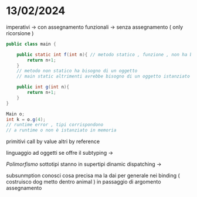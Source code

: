 # 13/02/2024

imperativi -> con assegnamento
funzionali -> senza assegnamento ( only ricorsione ) 

```java
public class main {

	public static int f(int n){ // metodo statico , funzione , non ha bisongo di un istanza di un oggetto
		return n+1;
	}
	// metodo non statico ha bisogno di un oggetto 
	// main static altrimenti avrebbe bisogno di un oggetto istanziato

	public int g(int n){
		return n+1;
	}
}
```

```java
Main o;
int k = o.g(4);
// runtime error , tipi corrispondono
// a runtime o non è istanziato in memoria
```

primitivi call by value altri by reference

linguaggio ad oggetti se offre il subtyping -> 

*Polimorfismo* 
sottotipi stanno in supertipi
dinamic dispatching -> 

subsunmption conosci cosa precisa ma la dai per generale
	nei binding ( costruisco dog metto dentro animal )
	in passaggio di argomento
	assegnamento